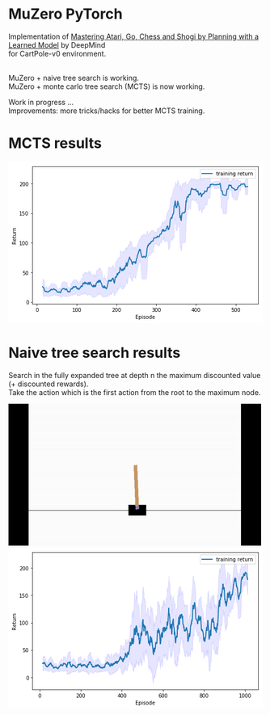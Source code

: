 # MuZero PyTorch
 Implementation of [Mastering Atari, Go, Chess and Shogi by Planning with a Learned Model](https://arxiv.org/pdf/1911.08265.pdf) by DeepMind<br> for CartPole-v0 environment.<br><br>
 
 MuZero + naive tree search is working.<br>
 MuZero + monte carlo tree search (MCTS) is now working.<br>
 
 Work in progress ...<br>
 Improvements: more tricks/hacks for better MCTS training. <br>
 
 # MCTS results
 
 ![training_mcts](https://github.com/Hauf3n/MuZero-PyTorch/blob/master/media/training_mcts.png)
 
 # Naive tree search results
 Search in the fully expanded tree at depth n the maximum discounted value (+ discounted rewards).<br>
 Take the action which is the first action from the root to the maximum node.<br>
 
 ![cartpole_naive_tree_search](https://github.com/Hauf3n/MuZero-PyTorch/blob/master/media/cartpole_naive_tree_search.gif)
 ![training_naive_tree_search](https://github.com/Hauf3n/MuZero-PyTorch/blob/master/media/training_naive_tree_search.png)
